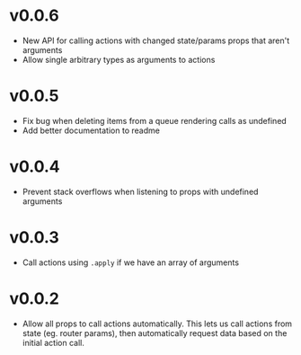 # v0.0.6
- New API for calling actions with changed state/params props that aren't
  arguments
- Allow single arbitrary types as arguments to actions

# v0.0.5

- Fix bug when deleting items from a queue rendering calls as undefined
- Add better documentation to readme

# v0.0.4

- Prevent stack overflows when listening to props with undefined arguments

# v0.0.3

- Call actions using `.apply` if we have an array of arguments

# v0.0.2

- Allow all props to call actions automatically.  This lets us call actions
  from state (eg. router params), then automatically request data based on the
  initial action call.
